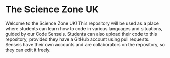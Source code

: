# The Science Zone UK

Welcome to the Science Zone UK! This repository will be used as a place where students can learn how to code in various languages and situations, guided by our Code Senseis. Students can also upload their code to this repository, provided they have a GitHub account using pull requests. Senseis have their own accounts and are collaborators on the repository, so they can edit it freely.

